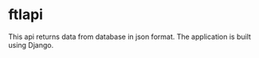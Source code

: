 # ftlapi

This api returns data from database in json format.
The application is built using Django.

